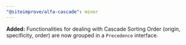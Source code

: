 ```yaml
---
"@siteimprove/alfa-cascade": minor
---
```


**Added:** Functionalities for dealing with Cascade Sorting Order (origin, specificity, order) are now grouped in a `Precedence` interface.

